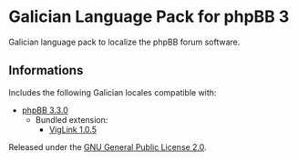 # Galician Language Pack for phpBB 3

Galician language pack to localize the phpBB forum software.

## Informations

Includes the following Galician locales compatible with:

- [phpBB 3.3.0](https://github.com/phpbb/phpbb/releases/tag/release-3.3.0)
  - Bundled extension:
    - [VigLink 1.0.5](https://github.com/phpbb-extensions/viglink/releases/tag/release-1.0.5)

Released under the [GNU General Public License 2.0](https://raw.githubusercontent.com/anegtun/phpbb-language-gl/master/LICENSE).

